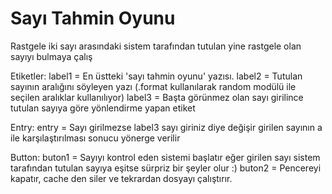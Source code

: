 # Sayı Tahmin Oyunu
Rastgele iki sayı arasındaki sistem tarafından tutulan yine rastgele olan sayıyı bulmaya çalış

Etiketler:
label1 = En üstteki 'sayı tahmin oyunu' yazısı. 
label2 = Tutulan sayının aralığını söyleyen yazı (.format kullanılarak random modülü ile seçilen aralıklar kullanılıyor)
label3 = Başta görünmez olan sayı girilince tutulan sayıya göre yönlendirme yapan etiket

Entry:
entry = Sayı girilmezse label3 sayı giriniz diye değişir girilen sayının a ile karşılaştırılması sonucu yönerge verilir

Button:
buton1 = Sayıyı kontrol eden sistemi başlatır eğer girilen sayı sistem tarafından tutulan sayıya eşitse sürpriz bir şeyler olur :)
buton2 = Pencereyi kapatır, cache den siler ve tekrardan dosyayı çalıştırır.



